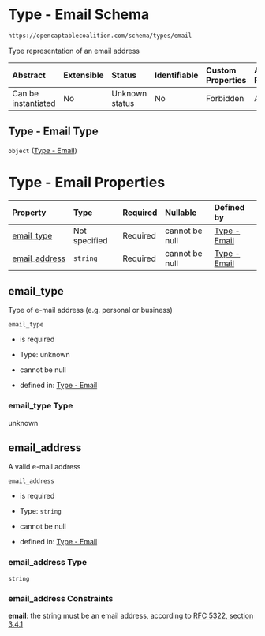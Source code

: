 # Type - Email Schema

```txt
https://opencaptablecoalition.com/schema/types/email
```

Type representation of an email address

| Abstract            | Extensible | Status         | Identifiable | Custom Properties | Additional Properties | Access Restrictions | Defined In                                                                       |
| :------------------ | :--------- | :------------- | :----------- | :---------------- | :-------------------- | :------------------ | :------------------------------------------------------------------------------- |
| Can be instantiated | No         | Unknown status | No           | Forbidden         | Allowed               | none                | [Email.schema.json](../../schema/types/Email.schema.json "open original schema") |

## Type - Email Type

`object` ([Type - Email](email.md))

# Type - Email Properties

| Property                        | Type          | Required | Nullable       | Defined by                                                                                                                         |
| :------------------------------ | :------------ | :------- | :------------- | :--------------------------------------------------------------------------------------------------------------------------------- |
| [email_type](#email_type)       | Not specified | Required | cannot be null | [Type - Email](email-properties-email_type.md "https://opencaptablecoalition.com/schema/types/email#/properties/email_type")       |
| [email_address](#email_address) | `string`      | Required | cannot be null | [Type - Email](email-properties-email_address.md "https://opencaptablecoalition.com/schema/types/email#/properties/email_address") |

## email_type

Type of e-mail address (e.g. personal or business)

`email_type`

*   is required

*   Type: unknown

*   cannot be null

*   defined in: [Type - Email](email-properties-email_type.md "https://opencaptablecoalition.com/schema/types/email#/properties/email_type")

### email_type Type

unknown

## email_address

A valid e-mail address

`email_address`

*   is required

*   Type: `string`

*   cannot be null

*   defined in: [Type - Email](email-properties-email_address.md "https://opencaptablecoalition.com/schema/types/email#/properties/email_address")

### email_address Type

`string`

### email_address Constraints

**email**: the string must be an email address, according to [RFC 5322, section 3.4.1](https://tools.ietf.org/html/rfc5322 "check the specification")
